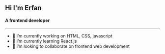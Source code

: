 ## Hi I'm Erfan 

#### A frontend developer
<hr>

- 🔭 I’m currently working on HTML, CSS, javascript
- 🌱 I’m currently learning React.js
- 👯 I’m looking to collaborate on frontend web development
<!--
**erfan74sh/erfan74sh** is a ✨ _special_ ✨ repository because its `README.md` (this file) appears on your GitHub profile.

Here are some ideas to get you started:

- 🔭 I’m currently working on ...
- 🌱 I’m currently learning ...
- 👯 I’m looking to collaborate on ...
- 🤔 I’m looking for help with ...
- 💬 Ask me about ...
- 📫 How to reach me: ...
- 😄 Pronouns: ...
- ⚡ Fun fact: ...
-->

